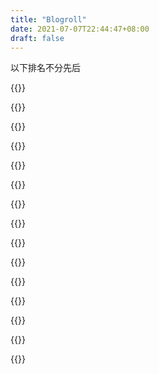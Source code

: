 ```yaml
---
title: "Blogroll"
date: 2021-07-07T22:44:47+08:00
draft: false
---
```


以下排名不分先后

{{<blogroll avatar="https://avatars.githubusercontent.com/u/34574198?v=4"
            blog="liolok"
            bio="不是猫，那就只能叫他大黑狗啦"
            url="https://liolok.com/">}}

{{<blogroll avatar="https://avatars.githubusercontent.com/u/23371099?v=4"
            blog="惠狐之书 (aka. Megumi fox)"
            bio="A fox called Megumi. 一只可爱的小狐狸。"
            url="https://blog.megumifox.com">}}

{{<blogroll avatar="https://avatars1.githubusercontent.com/u/17294071?s=460&v=4"
            blog="OriginCode 札記"
            bio="Let the bass kick!"
            url="https://blog.origincode.me">}}

{{<blogroll avatar="https://avatars.githubusercontent.com/u/8396456?v=4"
            blog="初等記憶體 (aka. 艾雨寒)"
            bio="一個你知道的地方，和一個沒有酒的故事。"
            url="https://axionl.me">}}

{{<blogroll avatar="https://blog.weearc.top/image/face.ico"
            blog="weearc的个人博客"
            bio="相离相惜莫相忘，且行且歌且珍惜"
            url="https://blog.weearc.top">}}

{{<blogroll avatar="https://gitlab.com/uploads/-/system/user/avatar/489470/avatar.png?width=400"
            blog="Nick’s Nichijou (aka. 妮可草)"
            bio="Golang / Rust / Nix{,OS}"
            url="https://nichi.co">}}

{{<blogroll avatar="https://avatars.githubusercontent.com/u/20394007?v=4"
            blog="Monlor's Blog (aka. 萌勒君)"
            bio="才疏学浅，但有一颗学习和折腾的心！"
            url="https://www.monlor.com">}}

{{<blogroll avatar="https://avatars.githubusercontent.com/u/6873988?v=4"
            blog="Bruce Z Blog (aka. Bruceutut)"
            bio="兔兔被保护，有时也被迫害"
            url="https://brucezhang1993.github.io">}}

{{<blogroll avatar="https://avatars.githubusercontent.com/u/44858874?v=4"
            blog="WeepingDogel"
            bio="坏狗勾？比大黑狗皓奇还坏么？"
            url="https://weepingdogel.github.io">}}

{{<blogroll avatar="https://blog.droidmax.top/images/avatar.gif"
            blog="傻狍子的小窝 (aka. Droid-MAX)"
            bio="爱生活, 爱Coding, 做一个自由的小极客!"
            url="https://blog.droidmax.top/">}}

{{<blogroll avatar="https://sh.alynx.one/images/Mikoto_Karon_White.webp"
            blog="Alynx Zhou"
            bio="周老师，日常使用的 DE 是 GNOME（日常遭到迫害）"
            url="https://sh.alynx.one/">}}

{{<blogroll avatar="https://cdn.astrianzheng.cn/favicon.png"
            blog="本格异想录 (aka. Astrian Zheng)"
            bio="钥之所指，心之所向。"
            url="https://astrianzheng.cn">}}

{{<blogroll avatar="https://yhndnzj.com/img/avatar.webp"
            blog="YHNdnzj's Blog (aka. Mike Yuan)"
            bio="使用正體中文，熱愛 Linux & Android & Archer"
            url="https://yhndnzj.com">}}

{{<blogroll avatar="https://avatars2.githubusercontent.com/u/23262111?s=460&v=4"
            blog="瘋魔 (aka. pevenphoon)"
            bio="Archer/Fisher/KDEer AUR prime packager"
            url="https://blog.peven.me">}}

{{<blogroll avatar="https://s1.ax1x.com/2018/10/21/iBXNHf.jpg"
            blog="Infinite随想"
            bio="We accept the love; we think we deserve."
            url="https://wallflower.life">}}
